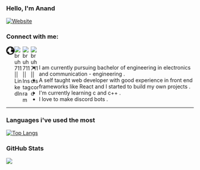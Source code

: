 ### Hello, I'm Anand

[![Website](https://img.shields.io/website?label=codeSTACKr.com&style=for-the-badge&url=https%3A%2F%2Fcodestackr.com)](https://anand-mohanan.vercel.app/)

### Connect with me:

[<img align="left" alt="bruh711" width="22px" src="https://raw.githubusercontent.com/iconic/open-iconic/master/svg/globe.svg" />][website]
[<img align="left" alt="bruh711 || LinkedIn" width="22px" src="https://cdn.jsdelivr.net/npm/simple-icons@v3/icons/linkedin.svg" />][linkedin]
[<img align="left" alt="bruh711 || Instagram" width="22px" src="https://cdn.jsdelivr.net/npm/simple-icons@v3/icons/instagram.svg" />][instagram]
[<img align="left" alt="bruh711 || discord" width="22px" src="https://cdn.jsdelivr.net/npm/simple-icons@3.13.0/icons/discord.svg" />][discord]

<br />
<br />

- I am currently pursuing bachelor of engineering in electronics and communication - engineering .
- A self taught web developer with good experience in front end frameworks like React and I started to build my own projects .
- I'm currently learning c and c++ .
- I love to make discord bots .

---

### Languages i've used the most

[![Top Langs](https://github-readme-stats.vercel.app/api/top-langs/?username=bruh711&layout=compact)](https://github.com/anuraghazra/github-readme-stats)

### GitHub Stats

<img align="left" alt=" " src="https://github-readme-stats.vercel.app/api?username=bruh711&theme=dark&show_icons=true&hide_border=true" />

[website]: https://anand-mohanan.vercel.app/
[instagram]: https://www.instagram.com/ananth_mohanan/
[linkedin]: https://www.linkedin.com/in/anand-mohanan-7120061bb/
[discord]: https://discord.com/users/376632059923267584/
[mail]: ananthkvmohanan@gmail.com
